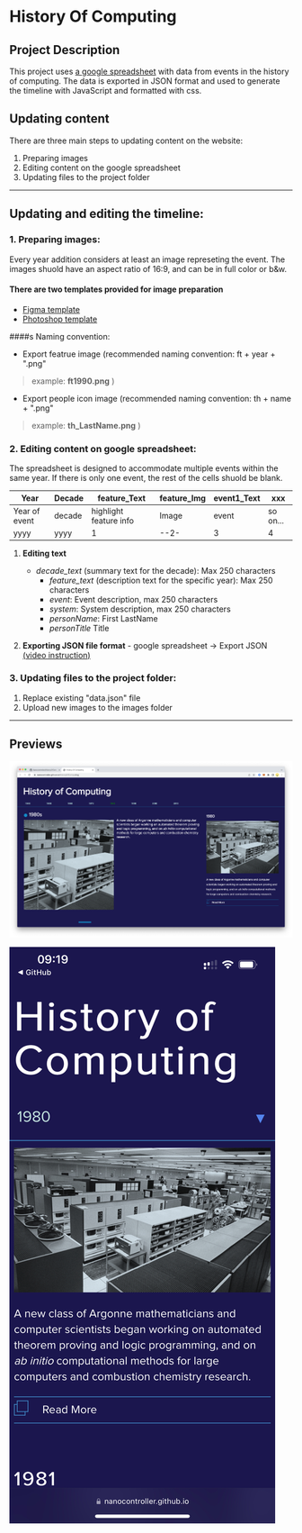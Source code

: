# History Of Computing

## Project Description

This project uses [a google spreadsheet](https://docs.google.com/spreadsheets/d/1u_ZMDIF0vk718AzKeD3iGzv5BXSBvxNJdlmltV7HGl0/edit?usp=sharing) with data from events in the history of computing. 
The data is exported in JSON format and used to generate the timeline with JavaScript and formatted with css. 


## Updating content
There are three main steps to updating content on the website:

1. Preparing images
2. Editing content on the google spreadsheet
3. Updating files to the project folder

---

## Updating and editing the timeline:

### 1. Preparing images:
Every year addition considers at least an image represeting the event. The images shuold have an aspect ratio of 16:9, and can be in full color or b&w.

#### There are two templates provided for **image preparation** 
- [Figma template](https://www.figma.com/file/W8ChwB3qHAnRvmBoTpsqk0/History-of-Computing---Template?node-id=0%3A1) 
- [Photoshop template](https://drive.google.com/drive/folders/17NApWjLOzARIUxsEhXs5ns6BUC-oxgtH?usp=sharing)

####s Naming convention:
- Export featrue image (recommended naming convention: ft + year + ".png" 
> example: **ft1990.png** )
- Export people icon image (recommended naming convention: th + name + ".png" 
> example: **th_LastName.png** )

### 2. Editing content on google spreadsheet:
The spreadsheet is designed to accommodate multiple events within the same year. If there is only one event, the rest of the cells shuold be blank.

| Year | Decade | feature_Text | feature_Img | event1_Text | xxx |
| --- | --- | --- | --- | --- | --- |
| Year of event | decade | highlight feature info | Image | event | so on... |
| yyyy | yyyy |  1 | --2- | 3 | 4 | 


1. **Editing text**
	- *decade_text* (summary text for the decade): Max 250 characters
		- *feature_text* (description text for the specific year): Max 250 characters
		- *event*: Event description, max 250 characters
		- *system*: System description, max 250 characters
		- *personName*: First LastName
		- *personTitle* Title

1. **Exporting JSON file format**
		- google spreadsheet -> Export JSON [(video instruction)](https://drive.google.com/file/d/1ZViOpQgwrdB-Kl7UiYf7MBo0cRa93zLl/view?usp=sharing)
		
### 3. Updating files to the project folder:
1. Replace existing "data.json" file
2. Upload new images to the images folder

---

## Previews 

![desktop screen capture](hoc-desktop.png)

![mobile screen capture](hoc-mobile.jpg)
